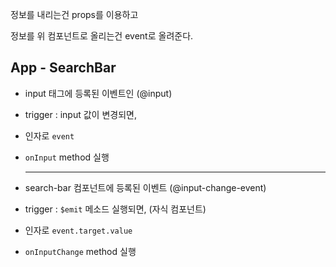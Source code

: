 정보를 내리는건 props를 이용하고

정보를 위 컴포넌트로 올리는건 event로 올려준다.





## App - SearchBar

* input 태그에 등록된 이벤트인 (@input)

* trigger : input 값이 변경되면,

* 인자로 `event`

* `onInput` method 실행

  ---

* search-bar 컴포넌트에 등록된 이벤트 (@input-change-event)

* trigger : `$emit` 메소드 실행되면, (자식 컴포넌트)
* 인자로 `event.target.value`
* `onInputChange` method 실행

